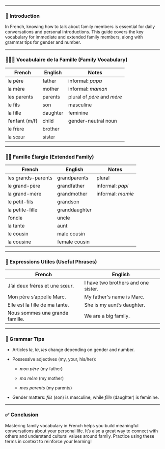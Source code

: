 
---

### 🧩 Introduction

In French, knowing how to talk about family members is essential for daily conversations and personal introductions. This guide covers the key vocabulary for immediate and extended family members, along with grammar tips for gender and number.

---

### 👨‍👩‍👧 Vocabulaire de la Famille (Family Vocabulary)

|French|English|Notes|
|---|---|---|
|le père|father|informal: _papa_|
|la mère|mother|informal: _maman_|
|les parents|parents|plural of _père_ and _mère_|
|le fils|son|masculine|
|la fille|daughter|feminine|
|l’enfant (m/f)|child|gender-neutral noun|
|le frère|brother||
|la sœur|sister||

---

### 👴👵 Famille Élargie (Extended Family)

|French|English|Notes|
|---|---|---|
|les grands-parents|grandparents|plural|
|le grand-père|grandfather|informal: _papi_|
|la grand-mère|grandmother|informal: _mamie_|
|le petit-fils|grandson||
|la petite-fille|granddaughter||
|l’oncle|uncle||
|la tante|aunt||
|le cousin|male cousin||
|la cousine|female cousin||

---

### 🧠 Expressions Utiles (Useful Phrases)

|French|English|
|---|---|
|J’ai deux frères et une sœur.|I have two brothers and one sister.|
|Mon père s’appelle Marc.|My father's name is Marc.|
|Elle est la fille de ma tante.|She is my aunt’s daughter.|
|Nous sommes une grande famille.|We are a big family.|

---

### 📝 Grammar Tips

- Articles _le_, _la_, _les_ change depending on gender and number.
    
- Possessive adjectives (my, your, his/her):
    
    - _mon père_ (my father)
        
    - _ma mère_ (my mother)
        
    - _mes parents_ (my parents)
        
- Gender matters: _fils_ (son) is masculine, while _fille_ (daughter) is feminine.
    

---

### ✅ Conclusion

Mastering family vocabulary in French helps you build meaningful conversations about your personal life. It’s also a great way to connect with others and understand cultural values around family. Practice using these terms in context to reinforce your learning!